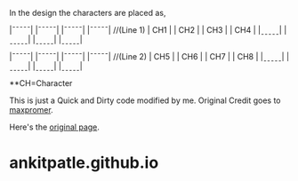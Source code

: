 In the design the characters are placed as,

|¯¯¯¯¯| |¯¯¯¯¯| |¯¯¯¯¯| |¯¯¯¯¯| //(Line 1)
| CH1 | | CH2 | | CH3 | | CH4 |
|ˍˍˍˍˍ| |ˍˍˍˍˍ| |ˍˍˍˍˍ| |ˍˍˍˍˍ|

|¯¯¯¯¯| |¯¯¯¯¯| |¯¯¯¯¯| |¯¯¯¯¯| //(Line 2)
| CH5 | | CH6 | | CH7 | | CH8 |
|ˍˍˍˍˍ| |ˍˍˍˍˍ| |ˍˍˍˍˍ| |ˍˍˍˍˍ|

**CH=Character

This is just a Quick and Dirty code modified by me.
Original Credit goes to [maxpromer](https://github.com/maxpromer).

Here's  the [original page](https://maxpromer.github.io/LCD-Character-Creator/).

# ankitpatle.github.io
